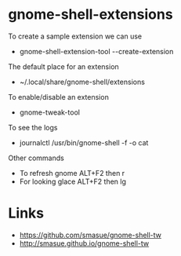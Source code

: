 # gnome-shell-extensions

To create a sample extension we can use
- gnome-shell-extension-tool --create-extension

The default place for an extension
- ~/.local/share/gnome-shell/extensions

To enable/disable an extension
- gnome-tweak-tool

To see the logs
- journalctl /usr/bin/gnome-shell -f -o cat


Other commands
- To refresh gnome ALT+F2 then r 
- For looking glace ALT+F2 then lg

# Links

- https://github.com/smasue/gnome-shell-tw
- http://smasue.github.io/gnome-shell-tw
